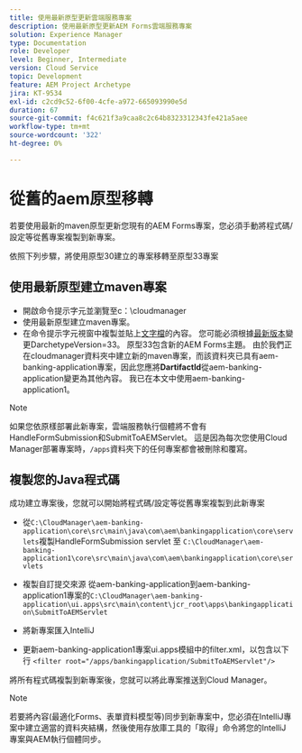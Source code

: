 ```yaml
---
title: 使用最新原型更新雲端服務專案
description: 使用最新原型更新AEM Forms雲端服務專案
solution: Experience Manager
type: Documentation
role: Developer
level: Beginner, Intermediate
version: Cloud Service
topic: Development
feature: AEM Project Archetype
jira: KT-9534
exl-id: c2cd9c52-6f00-4cfe-a972-665093990e5d
duration: 67
source-git-commit: f4c621f3a9caa8c2c64b8323312343fe421a5aee
workflow-type: tm+mt
source-wordcount: '322'
ht-degree: 0%

---
```


# 從舊的aem原型移轉

若要使用最新的maven原型更新您現有的AEM Forms專案，您必須手動將程式碼/設定等從舊專案複製到新專案。

依照下列步驟，將使用原型30建立的專案移轉至原型33專案

## 使用最新原型建立maven專案

* 開啟命令提示字元並瀏覽至c：\cloudmanager
* 使用最新原型建立maven專案。
* 在命令提示字元視窗中複製並貼上[文字檔](assets/creating-maven-project.txt)的內容。 您可能必須根據[最新版本](https://github.com/adobe/aem-project-archetype/releases)變更DarchetypeVersion=33。 原型33包含新的AEM Forms主題。
由於我們正在cloudmanager資料夾中建立新的maven專案，而該資料夾已具有aem-banking-application專案，因此您應將**DartifactId**&#x200B;從aem-banking-application變更為其他內容。 我已在本文中使用aem-banking-application1。

>[!NOTE]
>
>如果您依原樣部署此新專案，雲端服務執行個體將不會有HandleFormSubmission和SubmitToAEMServlet。 這是因為每次您使用Cloud Manager部署專案時，`/apps`資料夾下的任何專案都會被刪除和覆寫。

## 複製您的Java程式碼

成功建立專案後，您就可以開始將程式碼/設定等從舊專案複製到此新專案

* 從```C:\CloudManager\aem-banking-application\core\src\main\java\com\aem\bankingapplication\core\servlets```複製HandleFormSubmission servlet
至
  ```C:\CloudManager\aem-banking-application1\core\src\main\java\com\aem\bankingapplication\core\servlets```

* 複製自訂提交來源
  從aem-banking-application到aem-banking-application1專案的```C:\CloudManager\aem-banking-application\ui.apps\src\main\content\jcr_root\apps\bankingapplication\SubmitToAEMServlet```

* 將新專案匯入IntelliJ

* 更新aem-banking-application1專案ui.apps模組中的filter.xml，以包含以下行
  ```<filter root="/apps/bankingapplication/SubmitToAEMServlet"/>```

將所有程式碼複製到新專案後，您就可以將此專案推送到Cloud Manager。

>[!NOTE]
>
>若要將內容(最適化Forms、表單資料模型等)同步到新專案中，您必須在IntelliJ專案中建立適當的資料夾結構，然後使用存放庫工具的「取得」命令將您的IntelliJ專案與AEM執行個體同步。
